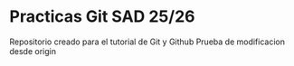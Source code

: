 # Practicas Git SAD 25/26
Repositorio creado para el tutorial de Git y Github
Prueba de modificacion desde origin
